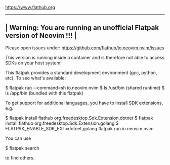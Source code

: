 
https://www.flathub.org

------------------------------------------------------------------------------------
| Warning: You are running an unofficial Flatpak version of Neovim !!! |
------------------------------------------------------------------------------------

Please open issues under: https://github.com/flathub/io.neovim.nvim/issues


This version is running inside a container and is therefore not able
to access SDKs on your host system!

This flatpak provides a standard development environment (gcc, python, etc).
To see what's available:

  $ flatpak run --command=sh io.neovim.nvim
  $ ls /usr/bin (shared runtime)
  $ ls /app/bin (bundled with this flatpak)

To get support for additional languages, you have to install SDK extensions, e.g.

  $ flatpak install flathub org.freedesktop.Sdk.Extension.dotnet
  $ flatpak install flathub org.freedesktop.Sdk.Extension.golang
  $ FLATPAK_ENABLE_SDK_EXT=dotnet,golang flatpak run io.neovim.nvim

You can use

  $ flatpak search <TEXT>

to find others.

